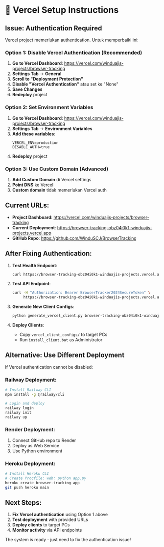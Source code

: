 # 🚀 Vercel Setup Instructions

## Issue: Authentication Required

Vercel project memerlukan authentication. Untuk memperbaiki ini:

### Option 1: Disable Vercel Authentication (Recommended)

1. **Go to Vercel Dashboard**: https://vercel.com/winduajis-projects/browser-tracking
2. **Settings Tab** → **General**
3. **Scroll to "Deployment Protection"**
4. **Disable "Vercel Authentication"** atau set ke "None"
5. **Save Changes**
6. **Redeploy** project

### Option 2: Set Environment Variables

1. **Go to Vercel Dashboard**: https://vercel.com/winduajis-projects/browser-tracking
2. **Settings Tab** → **Environment Variables**
3. **Add these variables**:
   ```
   VERCEL_ENV=production
   DISABLE_AUTH=true
   ```
4. **Redeploy** project

### Option 3: Use Custom Domain (Advanced)

1. **Add Custom Domain** di Vercel settings
2. **Point DNS** ke Vercel
3. **Custom domain** tidak memerlukan Vercel auth

## Current URLs:

- **Project Dashboard**: https://vercel.com/winduajis-projects/browser-tracking
- **Current Deployment**: https://browser-tracking-obz04i0k1-winduajis-projects.vercel.app
- **GitHub Repo**: https://github.com/WinduSCJ/BrowserTracking

## After Fixing Authentication:

1. **Test Health Endpoint**:
   ```bash
   curl https://browser-tracking-obz04i0k1-winduajis-projects.vercel.app/health
   ```

2. **Test API Endpoint**:
   ```bash
   curl -H "Authorization: Bearer BrowserTracker2024SecureToken" \
        https://browser-tracking-obz04i0k1-winduajis-projects.vercel.app/api/activity
   ```

3. **Generate New Client Configs**:
   ```bash
   python generate_vercel_client.py browser-tracking-obz04i0k1-winduajis-projects.vercel.app
   ```

4. **Deploy Clients**:
   - Copy `vercel_client_configs/` to target PCs
   - Run `install_client.bat` as Administrator

## Alternative: Use Different Deployment

If Vercel authentication cannot be disabled:

### Railway Deployment:
```bash
# Install Railway CLI
npm install -g @railway/cli

# Login and deploy
railway login
railway init
railway up
```

### Render Deployment:
1. Connect GitHub repo to Render
2. Deploy as Web Service
3. Use Python environment

### Heroku Deployment:
```bash
# Install Heroku CLI
# Create Procfile: web: python app.py
heroku create browser-tracking-app
git push heroku main
```

## Next Steps:

1. **Fix Vercel authentication** using Option 1 above
2. **Test deployment** with provided URLs
3. **Deploy clients** to target PCs
4. **Monitor activity** via API endpoints

The system is ready - just need to fix the authentication issue!
